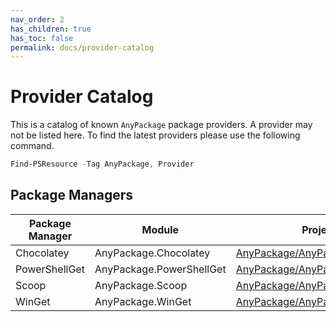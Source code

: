 ```yaml
---
nav_order: 2
has_children: true
has_toc: false
permalink: docs/provider-catalog
---
```


# Provider Catalog

This is a catalog of known `AnyPackage` package providers.
A provider may not be listed here.
To find the latest providers please use the following command.

```powershell
Find-PSResource -Tag AnyPackage, Provider
```

## Package Managers

| Package Manager | Module                   | Project Page    |
| --------------- | ------------------------ | --------------- |
| Chocolatey      | AnyPackage.Chocolatey    | [AnyPackage/AnyPackage.Chocolatey](https://github.com/AnyPackage/AnyPackage.Chocolatey) |
| PowerShellGet   | AnyPackage.PowerShellGet | [AnyPackage/AnyPackage.PowerShellGet](https://github.com/AnyPackage/AnyPackage.PowerShellGet) |
| Scoop           | AnyPackage.Scoop         | [AnyPackage/AnyPackage.Scoop](https://github.com/AnyPackage/AnyPackage.Scoop) |
| WinGet          | AnyPackage.WinGet        | [AnyPackage/AnyPackage.WinGet](https://github.com/AnyPackage/AnyPackage.WinGet) |
